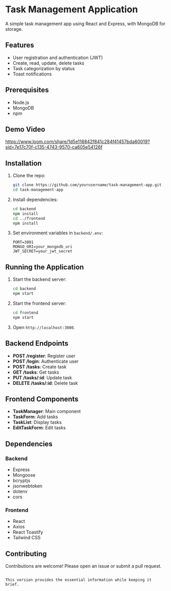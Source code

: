 # Task Management Application

A simple task management app using React and Express, with MongoDB for storage.

## Features

- User registration and authentication (JWT)
- Create, read, update, delete tasks
- Task categorization by status
- Toast notifications

## Prerequisites

- Node.js
- MongoDB
- npm

## Demo Video

https://www.loom.com/share/1d5e118842f841c284f41457bda60019?sid=7e17c70f-c135-4743-9570-ca605e54126f

## Installation

1. Clone the repo:

   ```bash
   git clone https://github.com/yourusername/task-management-app.git
   cd task-management-app
   ```

2. Install dependencies:

   ```bash
   cd backend
   npm install
   cd ../frontend
   npm install
   ```

3. Set environment variables in `backend/.env`:

   ```env
   PORT=3001
   MONGO_URI=your_mongodb_uri
   JWT_SECRET=your_jwt_secret
   ```

## Running the Application

1. Start the backend server:

   ```bash
   cd backend
   npm start
   ```

2. Start the frontend server:

   ```bash
   cd frontend
   npm start
   ```

3. Open `http://localhost:3000`.

## Backend Endpoints

- **POST /register**: Register user
- **POST /login**: Authenticate user
- **POST /tasks**: Create task
- **GET /tasks**: Get tasks
- **PUT /tasks/:id**: Update task
- **DELETE /tasks/:id**: Delete task

## Frontend Components

- **TaskManager**: Main component
- **TaskForm**: Add tasks
- **TaskList**: Display tasks
- **EditTaskForm**: Edit tasks

## Dependencies

### Backend

- Express
- Mongoose
- bcryptjs
- jsonwebtoken
- dotenv
- cors

### Frontend

- React
- Axios
- React Toastify
- Tailwind CSS

## Contributing

Contributions are welcome! Please open an issue or submit a pull request.
```

This version provides the essential information while keeping it brief.
